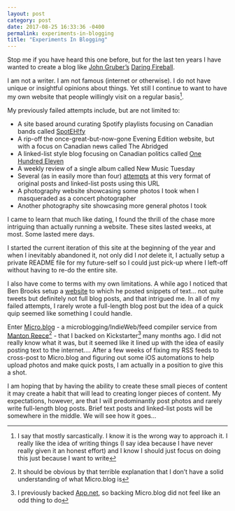 ```yaml
---
layout: post
category: post
date: 2017-08-25 16:33:36 -0400
permalink: experiments-in-blogging
title: "Experiments In Blogging"
---
```


Stop me if you have heard this one before, but for the last ten years I have wanted to create a blog like [John Gruber’s](https://twitter.com/gruber) [Daring Fireball](http://daringfireball.net).  

I am not a writer. I am not famous (internet or otherwise). I do not have unique or insightful opinions about things. Yet still I continue to want to have my own website that people willingly visit on a regular basis[^1-expe].  

My previously failed attempts include, but are not limited to:

+ A site based around curating Spotify playlists focusing on Canadian bands called [SpotEH!fy](http://jonkit.ca/cdn/photos/2017-08-25-spotehfy_01.png)
+ A rip-off the once-great-but-now-gone Evening Edition website, but with a focus on Canadian news called The Abridged
+ A linked-list style blog focusing on Canadian politics called [One Hundred Eleven](http://jonkit.ca/cdn/photos/2017-08-25-onehundredeleven_01.png)
+ A weekly review of a single album called New Music Tuesday
+ Several (as in easily more than four) [attempts](http://jonkit.ca/cdn/photos/2017-08-25-theonlysiteever_01.png) at this very format of original posts and linked-list posts using this URL
+ A photography website showcasing some photos I took when I masqueraded as a concert photographer 
+ Another photography site showcasing more general photos I took

I came to learn that much like dating, I found the thrill of the chase more intriguing than actually running a website. These sites lasted weeks, at most. Some lasted mere days.  

I started the current iteration of this site at the beginning of the year and when I inevitably abandoned it, not only did I *not* delete it, I actually setup a private README file for my future-self so I could just pick-up where I left-off without having to re-do the entire site. 

I also have come to terms with my own limitations. A while ago I noticed that Ben Brooks setup a [website](http://benb.me) to which he posted snippets of text... not quite tweets but definitely not full blog posts, and that intrigued me. In all of my failed attempts, I rarely wrote a full-length blog post but the idea of a quick quip seemed like something I could handle.  

Enter [Micro.blog](http://micro.blog) - a microblogging/IndieWeb/feed compiler service from [Manton Reece](http://manton.org)[^2-expe] - that I backed on Kickstarter[^3-expe] many months ago. I did not really know what it was, but it seemed like it lined up with the idea of easily posting text to the internet.... After a few weeks of fixing my RSS feeds to cross-post to Micro.blog and figuring out some iOS automations to help upload photos and make quick posts, I am actually in a position to give this a shot.  

I am hoping that by having the ability to create these small pieces of content it may create a habit that will lead to creating longer pieces of content. My expectations, however, are that I will predominantly post photos and rarely write full-length blog posts. Brief text posts and linked-list posts will be somewhere in the middle. We will see how it goes... 

[^1-expe]: I say that mostly sarcastically. I know it is the wrong way to approach it. I really like the idea of writing things (I say idea because I have never really given it an honest effort) and I know I should just focus on doing this just because I want to write

[^2-expe]: It should be obvious by that terrible explanation that I don’t have a solid understanding of what Micro.blog is

[^3-expe]: I previously backed [App.net](https://en.m.wikipedia.org/wiki/App.net), so backing Micro.blog did not feel like an odd thing to do
